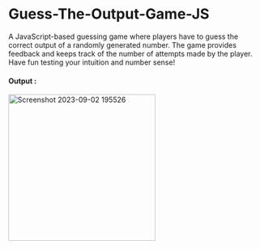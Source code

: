 # Guess-The-Output-Game-JS


A JavaScript-based guessing game where players have to guess the correct output of a randomly generated number. The game provides feedback and keeps track of the number of attempts made by the player. Have fun testing your intuition and number sense!


#### Output :

<img width="290" alt="Screenshot 2023-09-02 195526" src="https://github.com/sahil-s-i/Guess-The-Output-Game-JS/assets/137802489/0c720aa3-ad10-4cc6-b0ba-86eb15c388f5">

